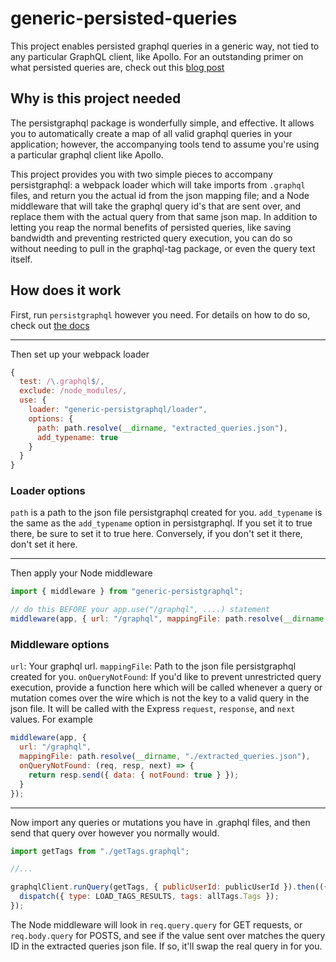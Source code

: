 # generic-persisted-queries

This project enables persisted graphql queries in a generic way, not tied to any particular GraphQL client, like Apollo. For an outstanding primer on what persisted queries are, check out this [blog post](https://dev-blog.apollodata.com/persisted-graphql-queries-with-apollo-client-119fd7e6bba5)

## Why is this project needed

The persistgraphql package is wonderfully simple, and effective. It allows you to automatically create a map of all valid graphql queries in your application; however, the accompanying tools tend to assume you're using a particular graphql client like Apollo.

This project provides you with two simple pieces to accompany persistgraphql: a webpack loader which will take imports from `.graphql` files, and return you the actual id from the json mapping file; and a Node middleware that will take the graphql query id's that are sent over, and replace them with the actual query from that same json map. In addition to letting you reap the normal benefits of persisted queries, like saving bandwidth and preventing restricted query execution, you can do so without needing to pull in the graphql-tag package, or even the query text itself.

## How does it work

First, run `persistgraphql` however you need. For details on how to do so, check out [the docs](https://github.com/apollographql/persistgraphql)

---

Then set up your webpack loader

```javascript
{
  test: /\.graphql$/,
  exclude: /node_modules/,
  use: {
    loader: "generic-persistgraphql/loader",
    options: {
      path: path.resolve(__dirname, "extracted_queries.json"),
      add_typename: true
    }  
  }
}
```

### Loader options

`path` is a path to the json file persistgraphql created for you.
`add_typename` is the same as the `add_typename` option in persistgraphql. If you set it to true there, be sure to set it to true here. Conversely, if you don't set it there, don't set it here.

---

Then apply your Node middleware

```javascript
import { middleware } from "generic-persistgraphql";

// do this BEFORE your app.use("/graphql", ....) statement
middleware(app, { url: "/graphql", mappingFile: path.resolve(__dirname, "./react-redux/extracted_queries.json") });
```

### Middleware options

`url`: Your graphql url.
`mappingFile`: Path to the json file persistgraphql created for you.
`onQueryNotFound`: If you'd like to prevent unrestricted query execution, provide a function here which will be called whenever a query or mutation comes over the wire which is not the key to a valid query in the json file. It will be called with the Express `request`, `response`, and `next` values. For example

```javascript
middleware(app, {
  url: "/graphql",
  mappingFile: path.resolve(__dirname, "./extracted_queries.json"),
  onQueryNotFound: (req, resp, next) => {
    return resp.send({ data: { notFound: true } });
  }
});
```

---

Now import any queries or mutations you have in .graphql files, and then send that query over however you normally would.

```javascript
import getTags from "./getTags.graphql";

//...

graphqlClient.runQuery(getTags, { publicUserId: publicUserId }).then(({ data: { allTags } }) => {
  dispatch({ type: LOAD_TAGS_RESULTS, tags: allTags.Tags });
});
```

The Node middleware will look in `req.query.query` for GET requests, or `req.body.query` for POSTS, and see if the value sent over matches the query ID in the extracted queries json file. If so, it'll swap the real query in for you.
